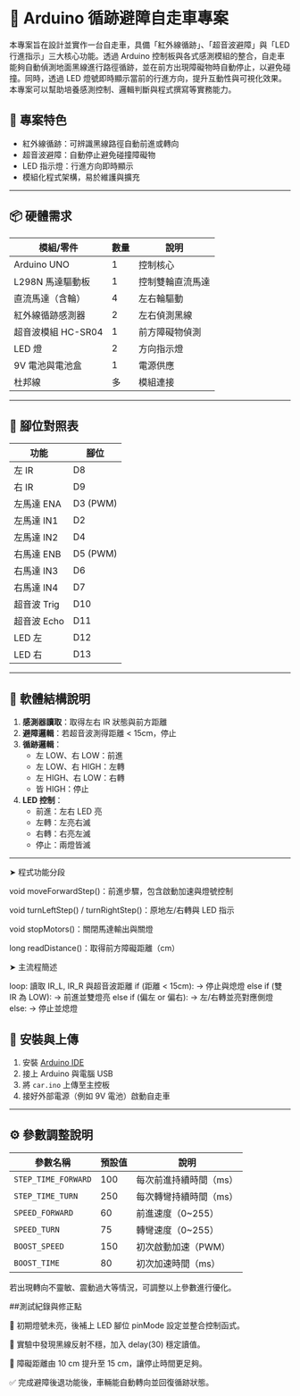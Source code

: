 # 🚗 Arduino 循跡避障自走車專案

本專案旨在設計並實作一台自走車，具備「紅外線循跡」、「超音波避障」與「LED 行進指示」三大核心功能。透過 Arduino 控制板與各式感測模組的整合，自走車能夠自動偵測地面黑線進行路徑循跡，並在前方出現障礙物時自動停止，以避免碰撞。同時，透過 LED 燈號即時顯示當前的行進方向，提升互動性與可視化效果。本專案可以幫助培養感測控制、邏輯判斷與程式撰寫等實務能力。

## 🔧 專案特色

- 紅外線循跡：可辨識黑線路徑自動前進或轉向
- 超音波避障：自動停止避免碰撞障礙物
- LED 指示燈：行進方向即時顯示
- 模組化程式架構，易於維護與擴充

---

## 📦 硬體需求

| 模組/零件         | 數量 | 說明                    |
|------------------|------|-------------------------|
| Arduino UNO       | 1    | 控制核心                |
| L298N 馬達驅動板   | 1    | 控制雙輪直流馬達        |
| 直流馬達（含輪）   | 4    | 左右輪驅動              |
| 紅外線循跡感測器   | 2    | 左右偵測黑線            |
| 超音波模組 HC-SR04 | 1    | 前方障礙物偵測          |
| LED 燈             | 2    | 方向指示燈              |
| 9V 電池與電池盒     | 1    | 電源供應                |
| 杜邦線             | 多   | 模組連接                |

---

## 🧩 腳位對照表

| 功能       | 腳位     |
|------------|----------|
| 左 IR      | D8       |
| 右 IR      | D9       |
| 左馬達 ENA | D3 (PWM) |
| 左馬達 IN1 | D2       |
| 左馬達 IN2 | D4       |
| 右馬達 ENB | D5 (PWM) |
| 右馬達 IN3 | D6       |
| 右馬達 IN4 | D7       |
| 超音波 Trig | D10     |
| 超音波 Echo | D11     |
| LED 左      | D12     |
| LED 右      | D13     |

---

## 🧠 軟體結構說明

1. **感測器讀取**：取得左右 IR 狀態與前方距離
2. **避障邏輯**：若超音波測得距離 < 15cm，停止
3. **循跡邏輯**：
   - 左 LOW、右 LOW：前進
   - 左 LOW、右 HIGH：左轉
   - 左 HIGH、右 LOW：右轉
   - 皆 HIGH：停止
4. **LED 控制**：
   - 前進：左右 LED 亮
   - 左轉：左亮右滅
   - 右轉：右亮左滅
   - 停止：兩燈皆滅

---
➤ 程式功能分段

void moveForwardStep()：前進步驟，包含啟動加速與燈號控制

void turnLeftStep() / turnRightStep()：原地左/右轉與 LED 指示

void stopMotors()：關閉馬達輸出與關燈

long readDistance()：取得前方障礙距離（cm）

➤ 主流程簡述

loop:
  讀取 IR_L, IR_R 與超音波距離
  if (距離 < 15cm):
    → 停止與熄燈
  else if (雙 IR 為 LOW):
    → 前進並雙燈亮
  else if (偏左 or 偏右):
    → 左/右轉並亮對應側燈
  else:
    → 停止並熄燈
    
## 🚀 安裝與上傳

1. 安裝 [Arduino IDE](https://www.arduino.cc/en/software)
2. 接上 Arduino 與電腦 USB
3. 將 `car.ino` 上傳至主控板
4. 接好外部電源（例如 9V 電池）啟動自走車

---

## ⚙️ 參數調整說明

| 參數名稱          | 預設值 | 說明                       |
|-------------------|--------|----------------------------|
| `STEP_TIME_FORWARD` | 100    | 每次前進持續時間（ms）      |
| `STEP_TIME_TURN`    | 250    | 每次轉彎持續時間（ms）      |
| `SPEED_FORWARD`     | 60     | 前進速度（0~255）           |
| `SPEED_TURN`        | 75     | 轉彎速度（0~255）           |
| `BOOST_SPEED`       | 150    | 初次啟動加速（PWM）         |
| `BOOST_TIME`        | 80     | 初次加速時間（ms）          |

若出現轉向不靈敏、震動過大等情況，可調整以上參數進行優化。

##測試紀錄與修正點

🔧 初期燈號未亮，後補上 LED 腳位 pinMode 設定並整合控制函式。

🔄 實驗中發現黑線反射不穩，加入 delay(30) 穩定讀值。

🛑 障礙距離由 10 cm 提升至 15 cm，讓停止時間更足夠。

✅ 完成避障後退功能後，車輛能自動轉向並回復循跡狀態。



